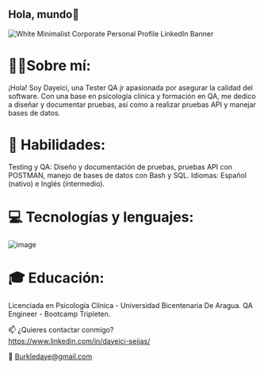 ## Hola, mundo👋
![White Minimalist Corporate Personal Profile LinkedIn Banner](https://github.com/user-attachments/assets/d6ef1d1e-1a84-4105-bcc9-4cb60afe6f84)

# 👩‍💻Sobre mí:

¡Hola! Soy Dayeici, una Tester QA jr apasionada por asegurar la calidad del software. Con una base en psicología clínica y formación en QA, me dedico a diseñar y documentar pruebas, así como a realizar pruebas API y manejar bases de datos.

# 🌟 Habilidades:
Testing y QA: Diseño y documentación de pruebas, pruebas API con POSTMAN, manejo de bases de datos con Bash y SQL.
Idiomas: Español (nativo) e Inglés (intermedio).

# 💻 Tecnologías y lenguajes: 
![image](https://github.com/user-attachments/assets/56081678-04b9-499f-8808-afdb6544bddb)


# 🎓 Educación:
Licenciada en Psicología Clínica - Universidad Bicentenaria De Aragua.
QA Engineer - Bootcamp Tripleten.

📫 ¿Quieres contactar conmigo?  
https://www.linkedin.com/in/dayeici-seijas/

💌 Burkledaye@gmail.com 

